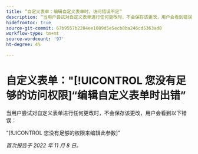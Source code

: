 ```yaml
---
title: “自定义表单：编辑自定义表单时，访问错误不足”
description: “当用户尝试对自定义表单进行任何更改时，不会保存该更改，用户会看到错误：您没有足够的权限来编辑此参数”
hidefromtoc: true
source-git-commit: 67b9557b2284ee1089d5e5ecb8ba246cd5363ad8
workflow-type: tm+mt
source-wordcount: '97'
ht-degree: 4%

---
```



# 自定义表单：&quot;[!UICONTROL 您没有足够的访问权限]“编辑自定义表单时出错”

当用户尝试对自定义表单进行任何更改时，不会保存该更改，用户会看到以下错误：

&quot;[!UICONTROL 您没有足够的权限来编辑此参数]&quot;

_首次报告于 2022 年 11 月 8 日。_

